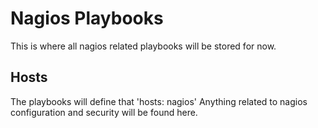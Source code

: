 
# Nagios Playbooks

This is where all nagios related playbooks will be stored for now.

## Hosts

The playbooks will define that 'hosts: nagios' Anything related to nagios configuration and security will be found here.

